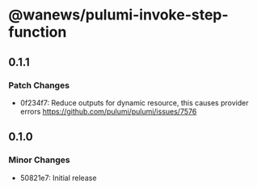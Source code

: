 # @wanews/pulumi-invoke-step-function

## 0.1.1

### Patch Changes

- 0f234f7: Reduce outputs for dynamic resource, this causes provider errors https://github.com/pulumi/pulumi/issues/7576

## 0.1.0

### Minor Changes

- 50821e7: Initial release
